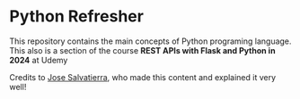 # Python Refresher

This repository contains the main concepts of Python programing language. This also is a section 
of the course **REST APIs with Flask and Python in 2024** at Udemy

Credits to [Jose Salvatierra](https://github.com/jslvtr), who made this content and explained it very well!